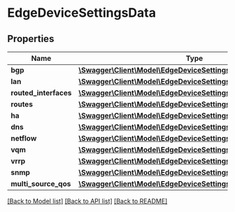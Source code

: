 # EdgeDeviceSettingsData

## Properties
Name | Type | Description | Notes
------------ | ------------- | ------------- | -------------
**bgp** | [**\Swagger\Client\Model\EdgeDeviceSettingsDataBgp**](EdgeDeviceSettingsDataBgp.md) |  | [optional] 
**lan** | [**\Swagger\Client\Model\EdgeDeviceSettingsDataLan**](EdgeDeviceSettingsDataLan.md) |  | [optional] 
**routed_interfaces** | [**\Swagger\Client\Model\EdgeDeviceSettingsDataRoutedInterfaces[]**](EdgeDeviceSettingsDataRoutedInterfaces.md) |  | [optional] 
**routes** | [**\Swagger\Client\Model\EdgeDeviceSettingsDataRoutes**](EdgeDeviceSettingsDataRoutes.md) |  | [optional] 
**ha** | [**\Swagger\Client\Model\EdgeDeviceSettingsDataHa**](EdgeDeviceSettingsDataHa.md) |  | [optional] 
**dns** | [**\Swagger\Client\Model\EdgeDeviceSettingsDataDns**](EdgeDeviceSettingsDataDns.md) |  | [optional] 
**netflow** | [**\Swagger\Client\Model\EdgeDeviceSettingsDataNetflow**](EdgeDeviceSettingsDataNetflow.md) |  | [optional] 
**vqm** | [**\Swagger\Client\Model\EdgeDeviceSettingsDataVqm**](EdgeDeviceSettingsDataVqm.md) |  | [optional] 
**vrrp** | [**\Swagger\Client\Model\EdgeDeviceSettingsDataVrrp**](EdgeDeviceSettingsDataVrrp.md) |  | [optional] 
**snmp** | [**\Swagger\Client\Model\EdgeDeviceSettingsDataSnmp**](EdgeDeviceSettingsDataSnmp.md) |  | [optional] 
**multi_source_qos** | [**\Swagger\Client\Model\EdgeDeviceSettingsDataMultiSourceQos**](EdgeDeviceSettingsDataMultiSourceQos.md) |  | [optional] 

[[Back to Model list]](../README.md#documentation-for-models) [[Back to API list]](../README.md#documentation-for-api-endpoints) [[Back to README]](../README.md)


